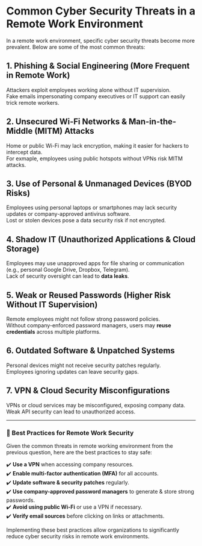 # Common Cyber Security Threats in a Remote Work Environment

In a remote work environment, specific cyber security threats become more prevalent. Below are some of the most common threats:

## 1. Phishing & Social Engineering (More Frequent in Remote Work)

Attackers exploit employees working alone without IT supervision.  
Fake emails impersonating company executives or IT support can easily trick remote workers.

## 2. Unsecured Wi-Fi Networks & Man-in-the-Middle (MITM) Attacks

Home or public Wi-Fi may lack encryption, making it easier for hackers to intercept data.  
For exmaple, employees using public hotspots without VPNs risk MITM attacks.

## 3. Use of Personal & Unmanaged Devices (BYOD Risks)

Employees using personal laptops or smartphones may lack security updates or company-approved antivirus software.  
Lost or stolen devices pose a data security risk if not encrypted.

## 4. Shadow IT (Unauthorized Applications & Cloud Storage)

Employees may use unapproved apps for file sharing or communication (e.g., personal Google Drive, Dropbox, Telegram).  
Lack of security oversight can lead to **data leaks**.

## 5. Weak or Reused Passwords (Higher Risk Without IT Supervision)

Remote employees might not follow strong password policies.  
Without company-enforced password managers, users may **reuse credentials** across multiple platforms.

## 6. Outdated Software & Unpatched Systems

Personal devices might not receive security patches regularly.  
Employees ignoring updates can leave security gaps.

## 7. VPN & Cloud Security Misconfigurations

VPNs or cloud services may be misconfigured, exposing company data.  
Weak API security can lead to unauthorized access.

---

### 🔐 Best Practices for Remote Work Security

Given the common threats in remote working environment from the previous question, here are the best practices to stay safe:

✔️ **Use a VPN** when accessing company resources.  
✔️ **Enable multi-factor authentication (MFA)** for all accounts.  
✔️ **Update software & security patches** regularly.  
✔️ **Use company-approved password managers** to generate & store strong passwords.  
✔️ **Avoid using public Wi-Fi** or use a VPN if necessary.  
✔️ **Verify email sources** before clicking on links or attachments.

Implementing these best practices allow organizations to significantly reduce cyber security risks in remote work environments.
